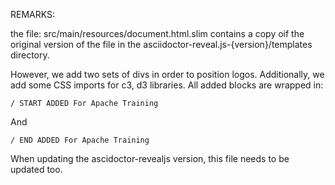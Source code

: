 REMARKS:

the file: src/main/resources/document.html.slim contains a copy oif the original version of the file in the asciidoctor-reveal.js-{version}/templates directory.

However, we add two sets of divs in order to position logos.
Additionally, we add some CSS imports for c3, d3 libraries.
All added blocks are wrapped in:

    / START ADDED For Apache Training

And

    / END ADDED For Apache Training

When updating the ascidoctor-revealjs version, this file needs to be updated too.